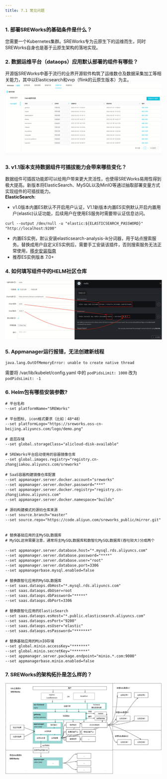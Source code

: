 ```yaml
---
title: 7.1 常见问题
---
```


<a name="VDP4m"></a>

### 1. 部署SREWorks的基础条件是什么？
您需要一个Kubernetes集群。SREWorks专为云原生下的运维而生，同时SREWorks自身也是基于云原生架构的落地实现。

<a name="uxaTe"></a>

### 2. 数据运维平台（dataops）应用默认部署的组件有哪些？
开源版SREWorks中基于流行的业界开源软件构筑了运维数仓及数据采集加工等相关能力，其中以Elasticsearch和vvp（flink的云原生版本）为主。<br />![image.png](./pictures/1657264820884-baeed9df-9e15-44cf-9b17-14837eefd80c.png)

<a name="biXgt"></a>

### 3. v1.1版本支持数据组件可插拔能力会带来哪些变化？
数据组件可插拔功能即可以给用户带来更大灵活性，也使得SREWorks易用性得到极大提高。新版本将ElasticSearch、MySQL以及MinIO等通过抽取部署变量方式实现组件的可插拔能力。<br />**ElasticSearch**:

   - v1.0版本内置ES默认不开启用户认证，V1.1新版本内置ES实例默认开启内置用户(elastic)认证功能，后续用户在使用ES服务时需要带认证信息访问。
```shell
curl --output /dev/null -u "elastic:${ELASTICSEARCH_PASSWORD}" "http://localhost:9200"
```

   - 内置ES实例，默认安装elasticsearch-analysis-ik分词器，用于站点搜索服务。替换成用户自定义ES实例后，需要手工安装该插件，否则搜索服务无法正常使用，[移步安装指南](https://github.com/medcl/elasticsearch-analysis-ik)
   - 推荐ES实例版本 7.0+

<a name="cB4Be"></a>

### 4. 如何填写组件中的HELM社区仓库
![image.png](./pictures/1657264819758-49bc846b-3640-448f-9de6-4836dd4c0f7d.png)
<a name="pyyIT"></a>

### 5. Appmanager运行报错，无法创建新线程
```
java.lang.OutOfMemoryError: unable to create native thread
```
需要将 /var/lib/kubelet/config.yaml 中的 `podPidsLimit: 1000` 改为 `podPidsLimit: -1`

<a name="LYcu3"></a>

### 6. Helm包有哪些安装参数?
```shell
# 平台名称
--set platformName="SREWorks"

# 平台图标, icon格式要求（比如：48*48）
--set platformLogo="https://sreworks.oss-cn-beijing.aliyuncs.com/logo/demo.png" 

# 底层存储
--set global.storageClass="alicloud-disk-available"

# SREWorks平台启动使用的容器镜像仓库
--set global.images.registry="registry.cn-zhangjiakou.aliyuncs.com/sreworks"

# SaaS容器构建镜像仓库配置
--set appmanager.server.docker.account="sreworks"
--set appmanager.server.docker.password="***"
--set appmanager.server.docker.registry="registry.cn-zhangjiakou.aliyuncs.com"
--set appmanager.server.docker.namespace="builds"

# 源码构建模式的源码仓库来源
--set source.branch="master"
--set source.repo="https://code.aliyun.com/sreworks_public/mirror.git"


# 替换基础应用的主MySQL数据库
# MySQL这块需要注意，通常将主MySQL数据库和数智化MySQL数据库(吞吐较大)分成两个

--set appmanager.server.database.host="*.mysql.rds.aliyuncs.com" 
--set appmanager.server.database.password="****"
--set appmanager.server.database.user="root"
--set appmanager.server.database.port=3306
--set appmanagerbase.mysql.enabled=false

# 替换数智化应用的MySQL数据库
--set saas.dataops.dbHost="*.mysql.rds.aliyuncs.com"
--set saas.dataops.dbUser=root
--set saas.dataops.dbPassword="*****"
--set saas.dataops.dbPort=3306

# 替换数智化应用的ElasticSearch
--set saas.dataops.esHost="*.public.elasticsearch.aliyuncs.com"
--set saas.dataops.esPort="9200"
--set saas.dataops.esUser="elastic"
--set saas.dataops.esPassword="*******"

# 替换基础应用的MinIO存储
--set global.minio.accessKey="*******"
--set global.minio.secretKey="*******"
--set appmanager.server.package.endpoint="minio.*.com:9000"
--set appmanagerbase.minio.enabled=false
```

<a name="LdEAB"></a>

### 7. SREWorks的架构拓扑是怎么样的？

![](./pictures/1660717653235-57d824ed-405a-443d-9d16-51dec02f1fe5.jpeg.png)
